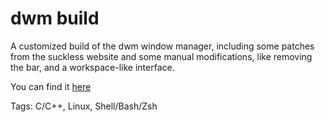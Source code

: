 # dwm build

A customized build of the dwm window manager,
including some patches from the suckless website
and some manual modifications,
like removing the bar,
and a workspace-like interface.

You can find it [here](https://github.com/hhhhhhhhhn/dwm)

Tags: C/C++, Linux, Shell/Bash/Zsh